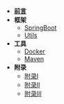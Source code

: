 
* [**前言**](/)
* **框架**
  * [SpringBoot](/framework/springboot/springboot)
  * [Utils](/framework/util/util)
* **工具**
  * [Docker](/tools/docker/dockerMaven)
  * [Maven](/tools/maven/maven)
* **附录**
  * [附录I](/appendix/appendix01)
  * [附录II](/appendix/appendix02)
  * [附录III](/appendix/appendix03)
